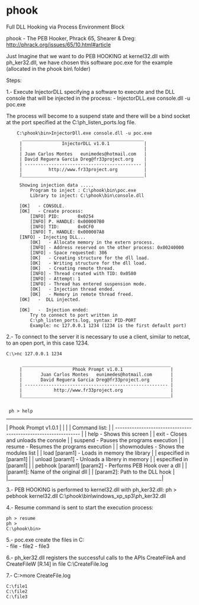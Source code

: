 # phook
Full DLL Hooking via Process Environment Block

phook - The PEB Hooker, Phrack 65, Shearer & Dreg: http://phrack.org/issues/65/10.html#article

Just Imagine that we want to do PEB HOOKING at kernel32.dll with ph_ker32.dll, we have chosen this software poc.exe for the example (allocated in the phook bin\ folder)

Steps:

1.- Execute InjectorDLL specifying a software to execute and the DLL console 
    that will be injected in the process:
        - InjectorDLL.exe console.dll -u poc.exe 

The process will become to a suspend state and there will be a bind socket at 
the port specified at the C:\ph_listen_ports.log  file.
    
        C:\phook\bin>InjectorDll.exe console.dll -u poc.exe 
          ______________________________________________
         |               InjectorDLL v1.0.1             |
         |                                              |
         | Juan Carlos Montes   eunimedes@hotmail.com   |
         | David Reguera Garcia Dreg@fr33project.org    |
         | -------------------------------------------- |
         |          http://www.fr33project.org          |
         |______________________________________________|

         Showing injection data .....
             Program to inject : C:\phook\bin\poc.exe
             Library to inject: C:\phook\bin\console.dll

         [OK]   - CONSOLE.
         [OK]   - Create process:
             [INFO] PID:       0x0254
             [INFO] P. HANDLE: 0x000007B0
             [INFO] TID:       0x0CF0
             [INFO] T. HANDLE: 0x000007A8
         [INFO] - Injecting DLL...
             [OK]   - Allocate memory in the extern process.
             [INFO] - Address reserved on the other process: 0x00240000
             [INFO] - Space requested: 306
             [OK]   - Creating structure for the dll load.
             [OK]   - Writing structure for the dll load.
             [OK]   - Creating remote thread.
             [INFO] - Thread created with TID: 0x0580
             [INFO] - Attempt: 1
             [INFO] - Thread has entered suspension mode.
             [OK]   - Injection thread ended.
             [OK]   - Memory in remote thread freed.
         [OK]   -  DLL injected.

         [OK]   -  Injection ended:
             Try to connect to port written in
             C:\ph_listen_ports.log, syntax: PID-PORT
             Example: nc 127.0.0.1 1234 (1234 is the first default port)


2.-  To connect to the server it is necessary to use a client, similar 
     to netcat, to an open port, in this case 1234.
    
    C:\>nc 127.0.0.1 1234

          ________________________________________________________
         |                   Phook Prompt v1.0.1                  |
         |       Juan Carlos Montes   eunimedes@hotmail.com       |
         |       David Reguera Garcia Dreg@fr33project.org        |
         | ------------------------------------------------------ |
         |            http://www.fr33project.org                  |
         |________________________________________________________|
    
    
     ph > help
  _________________________________________________________________
 |                       Phook Prompt v1.0.1                       |
 |                                                                 |
 | Command list:                                                   |
 | --------------------------------------------------------------- |
 | help                      - Shows this screen                   |
 | exit                      - Closes and unloads the console      |
 | suspend                   - Pauses the programs execution       |
 | resume                    - Resumes the programs execution      |
 | showmodules               - Shows the modules list              |
 | load [param1]             - Loads in memory the library         |
 |                             especified in [param1]              |
 | unload [param1]           - Unloads a librery in memory         |
 |                             especified in [param1]              |
 | pebhook [param1] [param2] - Performs PEB Hook over a dll        |
 |                             [param1]: Name of the original dll  |
 |                             [param2]: Path to the DLL hook      |
 |_________________________________________________________________|


3.- PEB HOOKING is performed to kernel32.dll with ph_ker32.dll:
    ph > pebhook kernel32.dll C:\phook\bin\windows_xp_sp3\ph_ker32.dll

4.- Resume command is sent to start the execution process:
    
    ph > resume
    ph >    
    C:\phook\bin> 

5.- poc.exe create the files in C:\
    - file
    - file2
    - file3

6.- ph_ker32.dll registers the successful calls to the APIs 
    CreateFileA and CreateFileW [R.14] in file C:\CreateFile.log

7.-
    C:\>more CreateFile.log
    
    C:\file1
    C:\file2
    C:\file3
